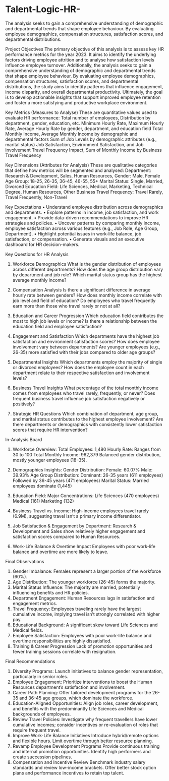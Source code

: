 # Talent-Logic-HR-
The analysis seeks to gain a comprehensive understanding of demographic and departmental trends that shape employee behaviour. By evaluating employee demographics, compensation structures, satisfaction scores, and departmental distributions.


Project Objectives
The primary objective of this analysis is to assess key HR performance metrics for the year 2023. It aims to identify the underlying factors driving employee attrition and to analyse how satisfaction levels influence employee turnover. Additionally, the analysis seeks to gain a comprehensive understanding of demographic and departmental trends that shape employee behaviour. By evaluating employee demographics, compensation structures, satisfaction scores, and departmental distributions, the study aims to identify patterns that influence engagement, income disparity, and overall departmental productivity. Ultimately, the goal is to develop actionable insights that support improved employee retention and foster a more satisfying and productive workplace environment.


Key Metrics (Measures to Analyse)
These are quantitative values used to evaluate HR performance:
Total number of employees, Distribution by department, gender, education, etc.
Minimum Hourly Rate, Maximum Hourly Rate, Average Hourly Rate by gender, department, and education field
Total Monthly Income, Average Monthly Income by demographic and departmental factors
Sum of Job Levels by demographic attributes (e.g., marital status)
Job Satisfaction, Environment Satisfaction, and Job Involvement
Travel Frequency Impact, Sum of Monthly Income by Business Travel Frequency


Key Dimensions (Attributes for Analysis)
These are qualitative categories that define how metrics will be segmented and analysed:
Department: Research & Development, Sales, Human Resources, 
Gender: Male, Female
Age Group: 18-25, 26-35, 36-45, 46-55, 55+
Marital Status: Single, Married, Divorced
Education Field: Life Sciences, Medical, Marketing, Technical Degree, Human Resources, Other
Business Travel Frequency: Travel Rarely, Travel Frequently, Non-Travel


Key Expectations
•	Understand employee distribution across demographics and departments.
•	Explore patterns in income, job satisfaction, and work engagement.
•	Provide data-driven recommendations to improve HR strategies and policies.
•	Uncover patterns by comparing monthly income, employee satisfaction across various features (e.g., Job Role, Age Group, Department).
•	Highlight potential issues in work-life balance, job satisfaction, or compensation.
•	Generate visuals and an executive dashboard for HR decision-makers.


Key Questions for HR Analysis
1. Workforce Demographics
What is the gender distribution of employees across different departments?
How does the age group distribution vary by department and job role?
Which marital status group has the highest average monthly income?

2. Compensation Analysis
Is there a significant difference in average hourly rate between genders?
How does monthly income correlate with job level and field of education?
Do employees who travel frequently earn more than those who travel rarely or not at all?

3. Education and Career Progression
Which education field contributes the most to high job levels or income?
Is there a relationship between the education field and employee satisfaction?

4. Engagement and Satisfaction
Which departments have the highest job satisfaction and environment satisfaction scores?
How does employee involvement vary between departments?
Are younger employees (e.g., 26-35) more satisfied with their jobs compared to older age groups?
5. Departmental Insights
Which departments employ the majority of single or divorced employees?
How does the employee count in each department relate to their respective satisfaction and involvement levels?

6. Business Travel Insights
What percentage of the total monthly income comes from employees who travel rarely, frequently, or never?
Does frequent business travel influence job satisfaction negatively or positively?

7. Strategic HR Questions
Which combination of department, age group, and marital status contributes to the highest employee involvement?
Are there departments or demographics with consistently lower satisfaction scores that require HR intervention?


In-Analysis Board
1. Workforce Overview:
Total Employees: 1,480
Hourly Rate: Ranges from 30 to 100
Total Monthly Income: 962,379
Balanced gender distribution, mostly younger employees (18–35).

2. Demographics Insights:
Gender Distribution:
Female: 60.07%
Male: 39.93%
Age Group Distribution:
Dominant: 26-35 years (611 employees)
Followed by 36-45 years (471 employees)
Marital Status:
Married employees dominate (1,445)

3. Education Field:
Major Concentrations:
Life Sciences (470 employees)
Medical (161)
Marketing (132)

4. Business Travel vs. Income:
High-income employees travel rarely (6.9M), suggesting travel isn’t a primary income differentiator.

5. Job Satisfaction & Engagement by Department:
Research & Development and Sales show relatively higher engagement and satisfaction scores compared to Human Resources.

6. Work-Life Balance & Overtime Impact
Employees with poor work-life balance and overtime are more likely to leave.



Final Observations 
1.	Gender Imbalance:
Females represent a larger portion of the workforce (60%).
2.	Age Distribution:
The younger workforce (26-45) forms the majority.
3.	Marital Status Influence:
The majority are married, potentially influencing benefits and HR policies.
4.	Department Engagement:
Human Resources lags in satisfaction and engagement metrics.
5.	Travel Frequency:
Employees traveling rarely have the largest cumulative income, implying travel isn’t strongly correlated with higher pay.
6.	Educational Background:
A significant skew toward Life Sciences and Medical fields.
7.	Employee Satisfaction: 
Employees with poor work-life balance and overtime responsibilities are highly dissatisfied.
8.	Training & Career Progression
Lack of promotion opportunities and fewer training sessions correlate with resignation.



Final Recommendations 
1.	Diversity Programs:
Launch initiatives to balance gender representation, particularly in senior roles.
2.	Employee Engagement:
Prioritize interventions to boost the Human Resources department’s satisfaction and involvement.
3.	Career Path Planning:
Offer tailored development programs for the 26-35 and 36-45 age groups, which dominate the workforce.
4.	Education-Aligned Opportunities:
Align job roles, career development, and benefits with the predominantly Life Sciences and Medical backgrounds of employees.
5.	Review Travel Policies:
Investigate why frequent travellers have lower cumulative incomes; consider incentives or re-evaluation of roles that require frequent travel.
6.	Improve Work-Life Balance Initiatives
Introduce hybrid/remote options and flexible hours.
Limit overtime through better resource planning.
7.	Revamp Employee Development Programs
Provide continuous training and internal promotion opportunities.
Identify high performers and create succession pipelines.
8.	Compensation and Incentive Review
Benchmark industry salary standards and review low-income brackets.
Offer better stock option plans and performance incentives to retain top talent.

